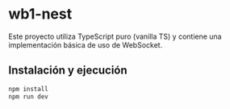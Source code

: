 # wb1-nest

Este proyecto utiliza TypeScript puro (vanilla TS) y contiene una implementación básica de uso de WebSocket.

## Instalación y ejecución

```bash
npm install
npm run dev
```
